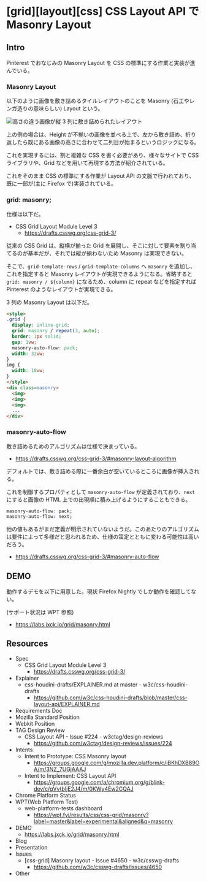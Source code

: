 # [grid][layout][css] CSS Layout API で Masonry Layout

## Intro

Pinterest でおなじみの Masonry Layout を CSS の標準にする作業と実装が進んでいる。


### Masonry Layout

以下のように画像を敷き詰めるタイルレイアウトのことを Masonry (石工やレンガ造りの意味らしい) Layout という。

![高さの違う画像が縦 3 列に敷き詰められたレイアウト](masonry-layout-demo.png#936x1898)

上の例の場合は、Height が不揃いの画像を並べる上で、左から敷き詰め、折り返したら既にある画像の高さに合わせて二列目が始まるというロジックになる。

これを実現するには、割と複雑な CSS を書く必要があり、様々なサイトで CSS ライブラリや、Grid などを用いて再現する方法が紹介されている。

これをそのまま CSS の標準にする作業が Layout API の文脈で行われており、既に一部が(主に Firefox で)実装されている。


### grid: masonry;

仕様は以下だ。

- CSS Grid Layout Module Level 3
  - https://drafts.csswg.org/css-grid-3/

従来の CSS Grid は、縦横が揃った Grid を展開し、そこに対して要素を割り当てるのが基本だが、それでは縦が揃わないため Masonry は実現できない。

そこで、`grid-template-rows` / `grid-template-columns` へ `masonry` を追加し、これを指定すると Masonry レイアウトが実現できるようになる。省略すると `grid: masonry / ${column}` になるため、column に repeat などを指定すれば Pinterest のようなレイアウトが実現できる。

3 列の Masonry Layout は以下だ。

```html
<style>
.grid {
  display: inline-grid;
  grid: masonry / repeat(3, auto);
  border: 1px solid;
  gap: 1vw;
  masonry-auto-flow: pack;
  width: 32vw;
}
img {
  width: 10vw;
}
</style>
<div class=masonry>
  <img>
  <img>
  <img>
  ...
</div>
```


### masonry-auto-flow

敷き詰めるためのアルゴリズムは仕様で決まっている。

- https://drafts.csswg.org/css-grid-3/#masonry-layout-algorithm

デフォルトでは、敷き詰める際に一番余白が空いているところに画像が挿入される。

これを制御するプロパティとして `masonry-auto-flow` が定義されており、`next` にすると画像の HTML 上での出現順に積み上げるようにすることもできる。

```css
masonry-auto-flow: pack;
masonry-auto-flow: next;
```

他の値もあるがまだ定義が明示されていないようだ。このあたりのアルゴリズムは要件によって多様だと思われるため、仕様の策定とともに変わる可能性は高いだろう。

- https://drafts.csswg.org/css-grid-3/#masonry-auto-flow


## DEMO

動作するデモを以下に用意した。現状 Firefox Nightly でしか動作を確認してない。

(サポート状況は WPT 参照)

- https://labs.jxck.io/grid/masonry.html


## Resources

- Spec
  - CSS Grid Layout Module Level 3
    - https://drafts.csswg.org/css-grid-3/
- Explainer
  - css-houdini-drafts/EXPLAINER.md at master - w3c/css-houdini-drafts
    - https://github.com/w3c/css-houdini-drafts/blob/master/css-layout-api/EXPLAINER.md
- Requirements Doc
- Mozilla Standard Position
- Webkit Position
- TAG Design Review
  - CSS Layout API - Issue #224 - w3ctag/design-reviews
    - https://github.com/w3ctag/design-reviews/issues/224
- Intents
  - Intent to Prototype: CSS Masonry layout
    - https://groups.google.com/g/mozilla.dev.platform/c/iBKhDXB89OA/m/3NZ_7UGjAAAJ
  - Intent to Implement: CSS Layout API
    - https://groups.google.com/a/chromium.org/g/blink-dev/c/gVvtbIjE2J4/m/0KWy4Ew2CQAJ
- Chrome Platform Status
- WPT(Web Platform Test)
  - web-platform-tests dashboard
    - https://wpt.fyi/results/css/css-grid/masonry?label=master&label=experimental&aligned&q=masonry
- DEMO
  - https://labs.jxck.io/grid/masonry.html
- Blog
- Presentation
- Issues
  - [css-grid] Masonry layout - Issue #4650 - w3c/csswg-drafts
    - https://github.com/w3c/csswg-drafts/issues/4650
- Other